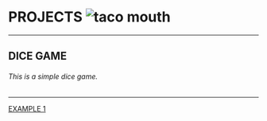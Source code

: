 
# PROJECTS ![taco mouth](https://github.com/user-attachments/assets/46251d72-5b3f-4feb-8145-09658109db24)
---
## DICE GAME
###### This is a simple dice game. 
---
[EXAMPLE 1](/sample_page) 
